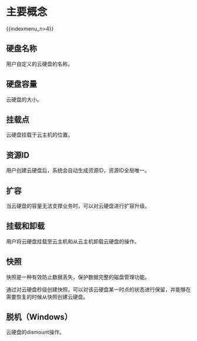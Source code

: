 # 主要概念

{{indexmenu_n>4}}

## 硬盘名称

用户自定义的云硬盘的名称。

## 硬盘容量

云硬盘的大小。

## 挂载点

云硬盘挂载于云主机的位置。

## 资源ID

用户创建云硬盘后，系统会自动生成资源ID，资源ID全局唯一。

## 扩容

当云硬盘的容量无法支撑业务时，可以对云硬盘进行扩容升级。

## 挂载和卸载

用户将云硬盘挂载至云主机和从云主机卸载云硬盘的操作。

## 快照

快照是一种有效防止数据丢失，保护数据完整的磁盘管理功能。

通过对云硬盘秒级创建快照，可以对该云硬盘某一时点的状态进行保留，并能够在需要恢复的时候从快照创建云硬盘。

## 脱机（Windows）

云硬盘的dismount操作。
